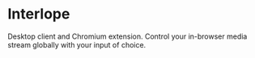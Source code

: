 # Interlope
Desktop client and Chromium extension. Control your in-browser media stream globally with your input of choice.
